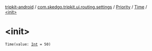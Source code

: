 [tripkit-android](../../../index.md) / [com.skedgo.tripkit.ui.routing.settings](../../index.md) / [Priority](../index.md) / [Time](index.md) / [&lt;init&gt;](./-init-.md)

# &lt;init&gt;

`Time(value: `[`Int`](https://kotlinlang.org/api/latest/jvm/stdlib/kotlin/-int/index.html)` = 50)`